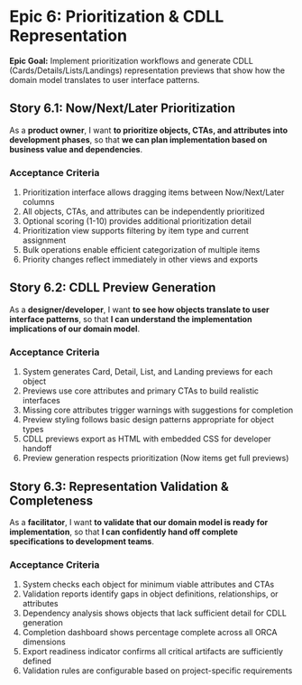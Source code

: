 # Epic 6: Prioritization & CDLL Representation

**Epic Goal:** Implement prioritization workflows and generate CDLL (Cards/Details/Lists/Landings) representation previews that show how the domain model translates to user interface patterns.

## Story 6.1: Now/Next/Later Prioritization

As a **product owner**,
I want **to prioritize objects, CTAs, and attributes into development phases**,
so that **we can plan implementation based on business value and dependencies**.

### Acceptance Criteria
1. Prioritization interface allows dragging items between Now/Next/Later columns
2. All objects, CTAs, and attributes can be independently prioritized
3. Optional scoring (1-10) provides additional prioritization detail
4. Prioritization view supports filtering by item type and current assignment
5. Bulk operations enable efficient categorization of multiple items
6. Priority changes reflect immediately in other views and exports

## Story 6.2: CDLL Preview Generation

As a **designer/developer**,
I want **to see how objects translate to user interface patterns**,
so that **I can understand the implementation implications of our domain model**.

### Acceptance Criteria
1. System generates Card, Detail, List, and Landing previews for each object
2. Previews use core attributes and primary CTAs to build realistic interfaces
3. Missing core attributes trigger warnings with suggestions for completion
4. Preview styling follows basic design patterns appropriate for object types
5. CDLL previews export as HTML with embedded CSS for developer handoff
6. Preview generation respects prioritization (Now items get full previews)

## Story 6.3: Representation Validation & Completeness

As a **facilitator**,
I want **to validate that our domain model is ready for implementation**,
so that **I can confidently hand off complete specifications to development teams**.

### Acceptance Criteria
1. System checks each object for minimum viable attributes and CTAs
2. Validation reports identify gaps in object definitions, relationships, or attributes
3. Dependency analysis shows objects that lack sufficient detail for CDLL generation
4. Completion dashboard shows percentage complete across all ORCA dimensions
5. Export readiness indicator confirms all critical artifacts are sufficiently defined
6. Validation rules are configurable based on project-specific requirements
